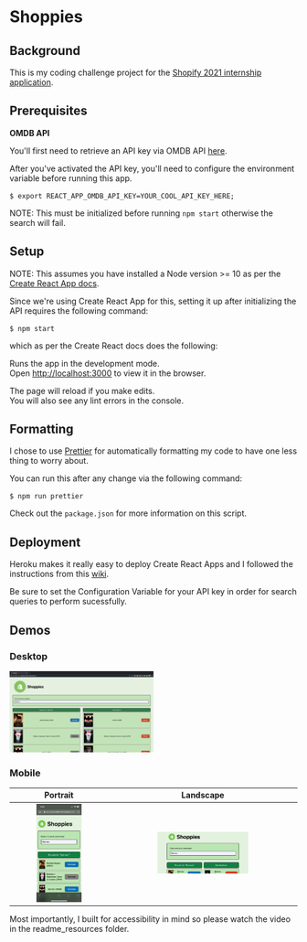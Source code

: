 # Shoppies

## Background

This is my coding challenge project for the [Shopify 2021 internship application](https://jobs.smartrecruiters.com/ni/Shopify/ee14b4f1-62ec-4a47-850b-2311c57f855b-front-end-developer-intern-remote-summer-2021).

## Prerequisites

**OMDB API**

You'll first need to retrieve an API key via OMDB API [here](http://www.omdbapi.com/apikey.aspx).

After you've activated the API key, you'll need to configure the environment variable before running this app.

```
$ export REACT_APP_OMDB_API_KEY=YOUR_COOL_API_KEY_HERE;
```

NOTE: This must be initialized before running `npm start` otherwise the search will fail.

## Setup

NOTE: This assumes you have installed a Node version >= 10 as per the [Create React App docs](https://create-react-app.dev/docs/getting-started/).

Since we're using Create React App for this, setting it up after initializing the API requires the following command:

```
$ npm start
```

which as per the Create React docs does the following:

Runs the app in the development mode.\
Open [http://localhost:3000](http://localhost:3000) to view it in the browser.

The page will reload if you make edits.\
You will also see any lint errors in the console.

## Formatting

I chose to use [Prettier](https://prettier.io/) for automatically formatting my code to have one less thing to worry about.

You can run this after any change via the following command:

```
$ npm run prettier
```

Check out the `package.json` for more information on this script.

## Deployment

Heroku makes it really easy to deploy Create React Apps and I followed the instructions from this [wiki](https://blog.heroku.com/deploying-react-with-zero-configuration).

Be sure to set the Configuration Variable for your API key in order for search queries to perform sucessfully.

## Demos

### Desktop

<img src="./readme_resources/desktop.png" width=50% height=50%>

### Mobile

| Portrait | Landscape |
|:--------:|:--------:|
| <img src="./readme_resources/mobile_portrait.jpeg" width=50% height=50%> | <img src="./readme_resources/mobile_landscape.jpeg" width=50% height=50%> |

Most importantly, I built for accessibility in mind so please watch the video in the readme_resources folder.